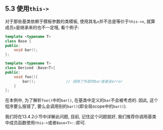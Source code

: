 ## 5.3 使用`this->`

对于那些基类依赖于模板参数的类模板, 使用其名`x`并不总是等价于`this->x`, 就算成员`x`是继承来的也不一定哦, 看个例子:

```cpp
template <typename T>
class Base {
public:
    void bar();
};

template <typename T>
class Derived :Base<T>{
public:
    void foo(){
        bar();				// 调用了外部的bar或者会error 
    }
};
```

在本例中, 为了解析`foo()`中的`bar()`, 在基类中定义的`bar`不会被考虑的. 因此, 这个程序要么报错了, 要么会调用别的`bar()`(即全局scope中的`bar()`).

我们将在13.4.2小节中详解此问题, 目前, 记住这个问题就好, 我们推荐你调用基类中成员函数使用`this->`或者`Base<T>::`即可.